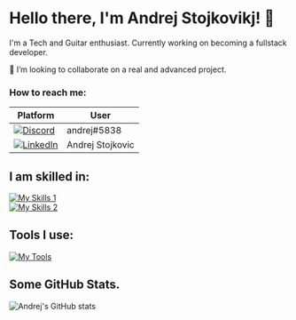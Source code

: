 # Hello there, I'm Andrej Stojkovikj! 👋

I'm a Tech and Guitar enthusiast. Currently working on becoming a fullstack developer.
 
👯 I’m looking to collaborate on a real and advanced project.

### How to reach me:
| Platform | User |
|----------|------|
| [![Discord](https://skillicons.dev/icons?i=discord)](https://skillicons.dev) | andrej#5838 |
| [![LinkedIn](https://skillicons.dev/icons?i=linkedin)](https://skillicons.dev) | Andrej Stojkovic |

## I am skilled in:
[![My Skills 1](https://skillicons.dev/icons?i=c,cpp,cs,python,arduino)](https://skillicons.dev)  
[![My Skills 2](https://skillicons.dev/icons?i=html,css,js,ts,react,firebase,materialui,tailwindcss,nodejs,mongodb)](https://skillicons.dev)

## Tools I use:
[![My Tools](https://skillicons.dev/icons?i=github,vscode,visualstudio,ps,ai,pr,arduino)](https://skillicons.dev)

## Some GitHub Stats.
![Andrej's GitHub stats](https://github-readme-stats.vercel.app/api?username=AndrejStojkovic&show_icons=true&theme=radical)

